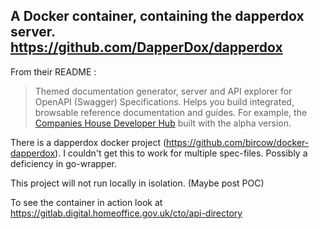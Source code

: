 ## A Docker container, containing the dapperdox server. https://github.com/DapperDox/dapperdox

From their README :

> Themed documentation generator, server and API explorer for OpenAPI (Swagger) Specifications. Helps you build integrated, browsable reference documentation and guides. For example, the [Companies House Developer Hub](https://developer.companieshouse.gov.uk/api/docs/) built with the alpha version.


There is a dapperdox docker project (https://github.com/bircow/docker-dapperdox). I couldn't get this to work for multiple spec-files. Possibly a deficiency in go-wrapper.

This project will not run locally in isolation. (Maybe post POC)

To see the container in action look at https://gitlab.digital.homeoffice.gov.uk/cto/api-directory 

